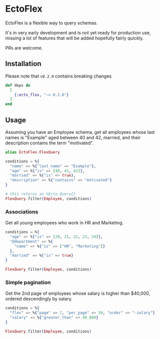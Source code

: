 # EctoFlex

EctoFlex is a flexible way to query schemas.

It's in very early development and is not yet ready for production use,
missing a lot of features that will be added hopefully fairly quickly.

PRs are welcome.

## Installation

Please note that `v0.2.0` contains breaking changes

```elixir
def deps do
  [
    {:ecto_flex, "~> 0.2.0"}
  ]
end
```

## Usage

Assuming you have an Employee schema, get all employees whose last names is "Example" aged between 40 and 42, married, and their description contains the term "motivated".

```elixir
alias EctoFlex.FlexQuery

conditions = %{
  "name" => %{"last_name" => "Example"},
  "age" => %{"is" => [40, 41, 42]},
  "married" => %{"is" => true},
  "description" => %{"contains" => "motivated"}
}

# this returns an %Ecto.Query{}
FlexQuery.filter(Employee, conditions)
```

### Associations

Get all young employees who work in HR and Marketing.

```elixir
conditions = %{
  "age" => %{"is" => [20, 21, 22, 23, 24]},
  "@department" => %{
    "name" => %{"is" => ["HR", "Marketing"]}
  },
  "married" => %{"is" => true}
}

FlexQuery.filter(Employee, conditions)
```

### Simple pagination

Get the 2nd page of employees whose salary is higher than $40,000, ordered descendingly by salary.

```elixir
conditions = %{
  "flex" => %{"page" => 2, "per_page" => 50, "order" => "-salary"}
  "salary" => %{"greater_than" => 40_000}
}

FlexQuery.filter(Employee, conditions)
```